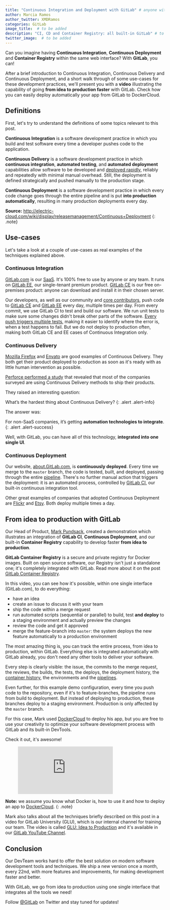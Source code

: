 ```yaml
---
title: "Continuous Integration and Deployment with GitLab" # anyone with a better idea?
author: Marcia Ramos
author_twitter: XMDRamos
categories: GitLab
image_title:  # to be added
description: "CI, CD and Container Registry: all built-in GitLab" # to be improved
twitter_image:  # to be added
---
```


Can you imagine having **Continuous Integration**, **Continuous Deployment**
and **Container Registry** within the same web interface? With **GitLab**, you can!

After a brief introduction to Continuous Integration, Continuous Delivery and Continuous Deployment,
and a short walk through of some use-cases for these development practices, we'll present you
with a **video** illustrating the capability of going **from idea to production faster** with
GitLab. Check how you can easily deploy automatically your app from GitLab to DockerCloud.

<!-- more -->

## Definitions

First, let's try to understand the definitions of some topics relevant to this post.

**Continuous Integration** is a software development practice in which you build and test software
every time a developer pushes code to the application.

**Continuous Delivery** is a software development practice in which **continuous integration**, **automated
testing**, and **automated deployment** capabilities allow software to be developed and [deployed rapidly],
reliably and repeatedly with minimal manual overhead. Still, the deployment is defined strategically
and pushed manually to the production stage.

**Continuous Deployment** is a software development practice in which every code change goes through
the entire pipeline and is put **into production automatically**, resulting in many production
deployments every day.

**Source:** <http://electric-cloud.com/wiki/display/releasemanagement/Continuous+Deployment>
{: .note}

## Use-cases

Let's take a look at a couple of use-cases as real examples of the techniques explained above.

### Continuous Integration

[GitLab.com] is our [SaaS]. It's 100% free to use by anyone or any team. It runs on [GitLab EE],
our single-tenant premium product. [GitLab CE] is our free on-premises product:
anyone can download and install it in their chosen server.

Our developers, as well as our community and [core contributors][core], push code to [GitLab CE][ce-repo]
and [GitLab EE][ee-repo] every day, multiple times per day.
From every commit, we use GitLab CI to test and build our software. We run unit tests to make sure
some changes didn't break other parts of the software. [Every push triggers multiple tests][ce-pipes],
making it easier to identify where the error is, when a test happens to fail.
But we do not deploy to production often, making both GitLab CE and EE cases
of Continuous Integration only. <!-- to be reviewed/improved -->

### Continuous Delivery

[Mozilla Firefox][moz] and [Envato] are good examples of Continuous Delivery. They both get their product
deployed to production as soon as it's ready with as little human intervention as possible.

[Perforce performed a study][perforce] that revealed that most of the companies surveyed are using Continuous
Delivery methods to ship their products.

They raised an interesting question:

What’s the hardest thing about Continuous Delivery?
{: .alert .alert-info}

The answer was:

For non-SaaS companies, it’s getting **automation technologies to integrate**.
{: .alert .alert-success}

Well, with GitLab, you can have all of this technology, **integrated into one single UI**.

### Continuous Deployment

Our website, [about.GitLab.com], is **continuously deployed**. Every time we merge to the
`master` branch, the code is tested, built, and deployed, passing through the entire [pipeline][com-pipe]. There's no
further manual action that triggers the deployment: it is an automated process, controlled by [GitLab CI],
our built-in continuous integration tool.

Other great examples of companies that adopted Continuous Deployment are [Flickr] and [Etsy].
Both deploy multiple times a day.

## From idea to production with GitLab

Our Head of Product, [Mark Pundsack], created a demonstration which illustrates an integration of **GitLab CI**,
**Continuous Deployment**, and our built-in **Container Registry** capability to develop faster
**from idea to production**.

**GitLab Container Registry** is a secure and private registry for Docker images. Built on
open source software, our Registry isn't just a standalone one; it's completely integrated with GitLab.
Read more about it on the post [GitLab Container Registry][Container Registry].

In this video, you can see how it's possible, within one single interface (GitLab.com), to do everything:

- have an idea
- create an issue to discuss it with your team
- ship the code within a merge request
- run automated scripts (sequential or parallel) to build, test **and deploy** to a staging environment and actually preview the changes
- review the code and get it approved
- merge the feature-branch into `master`: the system deploys the new feature automatically to a production environment

The most amazing thing is, you can track the entire process, from idea to production, within GitLab. Everything else is
integrated automatically with GitLab already, you don't need any other tools to deliver your software.

Every step is clearly visible: the issue, the commits to the merge request, the reviews, the builds, the tests,
the deploys, the deployment history, the [container history], the environments and the [pipelines][mark-pipes].

Even further, for this example demo configuration, every time you push code to the repository, even if it's
to feature-branches, the pipeline runs from build to deployment. But instead of deploying to production,
these branches deploy to a staging environment. Production is only affected by the `master` branch.

For this case, Mark used [DockerCloud] to deploy his app, but you are free to use your creativity to optimize your software
development process with GitLab and its built-in DevTools.

Check it out, it's awesome!

<figure class="video_container">
  <iframe src="https://www.youtube.com/embed/pY4IbEXxxGY" frameborder="0" allowfullscreen="true"> </iframe>
</figure>

**Note:** we assume you know what Docker is, how to use it and how to deploy an app to [DockerCloud].
{: .note}

Mark also talks about all the techniques briefly described on this post in a video for GitLab University (GLU), which is
our internal channel for training our team. The video is called [GLU: Idea to Production][glu] and it's available in our [GitLab YouTube Channel][youtube].

## Conclusion

Our DevTeam works hard to offer the best solution on modern software development tools and techniques. We ship a new
version once a month, every 22nd, with more features and improvements, for making development faster and better.

With GitLab, we go from idea to production using one single interface that integrates all the tools we need!

Follow [@GitLab] on Twitter and stay tuned for updates!


<!-- identifiers -->

[about.GitLab.com]: /
[@GitLab]: https://twitter.com/gitlab
[ce-pipes]: https://gitlab.com/gitlab-org/gitlab-ce/pipelines
[ce-repo]: https://gitlab.com/gitlab-org/gitlab-ce
[container history]: https://gitlab.com/gitlab-examples/docker-cloud/container_registry
[container registry]: /2016/05/23/gitlab-container-registry/
[core]: https://about.gitlab.com/core-team/
[com-pipe]: https://gitlab.com/gitlab-com/www-gitlab-com/pipelines
[deployed rapidly]: /2016/07/21/release-early-release-often/
[DockerCloud]: https://cloud.docker.com/
[ee-repo]: https://gitlab.com/gitlab-org/gitlab-ee
[envato]: http://www.slideshare.net/johnpviner/bank-west-10-deploys-a-day-at-envato-published
[etsy]: https://www.infoq.com/news/2014/03/etsy-deploy-50-times-a-day
[flickr]: https://vimeo.com/24542044
[GitLab CE]: /downloads/
[GitLab CI]: /gitlab-ci/
[GitLab.com]: https://gitlab.com/users/sign_in
[GitLab EE]: /features/#enterprise
[glu]: https://www.youtube.com/watch?v=25pHyknRgEo
[mark-pipes]: https://gitlab.com/gitlab-examples/docker-cloud/pipelines
[Mark Pundsack]: https://twitter.com/MarkPundsack
[moz]: https://quality.mozilla.org/2014/10/continuous-delivery-a-generic-plan/
[perforce]: https://www.perforce.com/company/newsletter/2014/02/continuous-delivery-new-normal-software-development
[SaaS]: https://en.wikipedia.org/wiki/Software_as_a_service
[youtube]: https://www.youtube.com/channel/UCnMGQ8QHMAnVIsI3xJrihhg